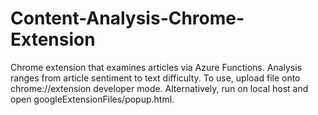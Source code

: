 # Content-Analysis-Chrome-Extension
Chrome extension that examines articles via Azure Functions. Analysis ranges from article sentiment to text difficulty. To use, upload file onto chrome://extension developer mode. Alternatively, run on local host and open googleExtensionFiles/popup.html.
